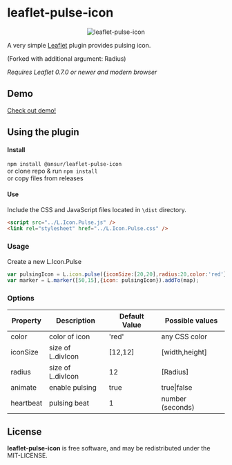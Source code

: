 leaflet-pulse-icon
=====================
<div style="text-align:center" align="center">
  <img src="http://mapshakers.github.io/projects/leaflet-pulse-icon/leaflet-pulsing-icon.gif" alt="leaflet-pulse-icon" />
</div>

A very simple [Leaflet](http://leafletjs.com) plugin provides pulsing icon.

(Forked with additional argument: Radius)

*Requires Leaflet 0.7.0 or newer and modern browser*

## Demo
[Check out demo!](http://mapshakers.github.io/projects/leaflet-pulse-icon)
## Using the plugin
#### Install
`npm install @ansur/leaflet-pulse-icon` </br>
or clone repo & run `npm install` </br>
or copy files from releases 

#### Use
Include the CSS and JavaScript files located in ```\dist``` directory.
```html
<script src="../L.Icon.Pulse.js" />
<link rel="stylesheet" href="../L.Icon.Pulse.css" />
```

### Usage
Create a new L.Icon.Pulse

```javascript
var pulsingIcon = L.icon.pulse({iconSize:[20,20],radius:20,color:'red'});
var marker = L.marker([50,15],{icon: pulsingIcon}).addTo(map);
```
### Options
| Property        | Description            | Default Value | Possible  values         |
| --------------- | ---------------------- | ------------- | ------------------------ |
| color           | color of icon          | 'red'         | any CSS color            |
| iconSize        | size of L.divIcon      | [12,12]       | <Point> [width,height]   |
| radius          | size of L.divIcon      | 12            | <Radius> [Radius]   |
| animate         | enable pulsing         | true          | true\|false            |
| heartbeat       | pulsing beat           | 1             | number (seconds)         |

## License
**leaflet-pulse-icon** is free software, and may be redistributed under the MIT-LICENSE.

